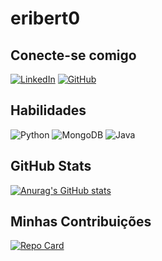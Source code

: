 # eribert0

## Conecte-se comigo
[![LinkedIn](https://img.shields.io/badge/linkedin-000?style=for-the-badge&logo=linkedin&logoColor=86bad0)](https://www.linkedin.com/in/eribert0-junior/)
[![GitHub](https://img.shields.io/badge/github-EEE?style=for-the-badge&logo=github&logoColor=black)](https://github.com/eribert0)

## Habilidades
![Python](https://img.shields.io/badge/python-3670A0?style=for-the-badge&logo=python&logoColor=ffdd54)
![MongoDB](https://img.shields.io/badge/MongoDB-%234ea94b.svg?style=for-the-badge&logo=mongodb&logoColor=white)
![Java](https://img.shields.io/badge/java-%23ED8B00.svg?style=for-the-badge&logo=openjdk&logoColor=white)
## GitHub Stats
[![Anurag's GitHub stats](https://github-readme-stats-sigma-five.vercel.app/api?username=eribert0&show_icons=true&theme=algolia)](https://github.com/anuraghazra/github-readme-stats)

## Minhas Contribuições
[![Repo Card](https://github-readme-stats.vercel.app/api/pin/?username=eribert0&repo=dio-lab-open-source&theme=algolia)](https://github.com/eribert0/dio-lab-open-source)
